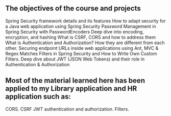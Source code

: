 ## The objectives of the course and projects
Spring Security framework details and its features
How to adapt security for a Java web application using Spring Security
Password Management in Spring Security with PasswordEncoders
Deep dive into encoding, encryption, and hashing
What is CSRF, CORS and how to address them
What is Authentication and Authorization? How they are different from each other.
Securing endpoint URLs inside web applications using Ant, MVC & Regex Matches
Filters in Spring Security and How to Write Own Custom Filters.
Deep dive about JWT (JSON Web Tokens) and their role in Authentication & Authorization

## Most of the material learned here has been applied to my Library application and HR application such as:
CORS.
CSRF
JWT authentication and authorization.
Filters.
